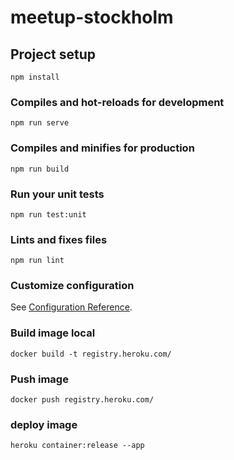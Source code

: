 # meetup-stockholm

## Project setup
```
npm install
```

### Compiles and hot-reloads for development
```
npm run serve
```

### Compiles and minifies for production
```
npm run build
```

### Run your unit tests
```
npm run test:unit
```

### Lints and fixes files
```
npm run lint
```

### Customize configuration
See [Configuration Reference](https://cli.vuejs.org/config/).


### Build image local
```
docker build -t registry.heroku.com/
```
### Push image 
```
docker push registry.heroku.com/
```

### deploy image
```
heroku container:release --app 
```
